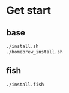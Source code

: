 # Get start

## base

```sh
./install.sh
./homebrew_install.sh
```

## fish

```fish
./install.fish
```